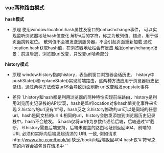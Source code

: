 ### vue两种路由模式
**hash模式**
- 原理
使用window.location.hash属性及窗口的onhashchange事件，
可以实现监听浏览器地址hash值变化
解析`#`后的字符，称之为散列值、锚点，用于做页面跳转定位。
散列值不会被发送到服务器，不会引起页面重新加载
通过location.hash获取hash值，在浏览器地址栏会有反应
触发onhashchange场景：前进后退，浏览器url改变，只改变url哈希部分

**history模式**
- 原理
window.history指向history，表当前窗口浏览器会话历史，
history中pushState()和replaceState()实现前端路由，这两种方法应用于浏览器历史记录栈，通过两种方法改变url不会导致页面刷新
url改变触发popstate事件

- 差异
1.history和hash都是利用浏览器的两种特性实现前端路由，history是利用浏览历史记录栈的API实现，hash是监听location对象hash值变化事件来实现
2.history的url没有'#'号，hash反之
3.history修改的url可以是同域的任意url，hash是同文档的url
4.相同的url，history会触发添加到浏览器历史记录栈中，hash不会触发。
5.hash仅将url作为参数传递给后端，后端通过'#'截断，
6.history需要后端支持，后端未覆盖的路由地址则返回404，前端的 URL 必须和实际向后端发起请求的 URL 一致,
例如请求http://www.abc.com/book/id 缺乏/book/id后端返回404
hash仅‘#’符号之前的内容会被包含在请求中
``



